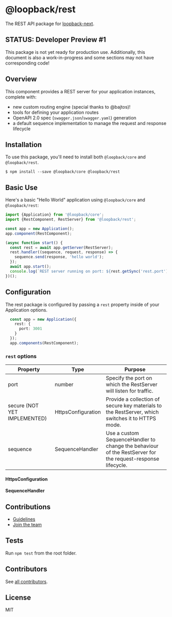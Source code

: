 # @loopback/rest

The REST API package for [loopback-next](https://github.com/strongloop/loopback-next).

## STATUS: Developer Preview #1
This package is not yet ready for production use. Additionally, this document is
also a work-in-progress and some sections may not have corresponding code!

## Overview
This component provides a REST server for your application instances, complete
with:
- new custom routing engine (special thanks to @bajtos)!
- tools for defining your application routes
- OpenAPI 2.0 spec (`swagger.json`/`swagger.yaml`) generation
- a default sequence implementation to manage the request and response lifecycle
## Installation
To use this package, you'll need to install both `@loopback/core` and
`@loopback/rest`.

```shell
$ npm install --save @loopback/core @loopback/rest
```

## Basic Use
Here's a basic "Hello World" application using `@loopback/core` and
`@loopback/rest`:

  ```ts
  import {Application} from '@loopback/core';
  import {RestComponent, RestServer} from '@loopback/rest';

  const app = new Application();
  app.component(RestComponent);

  (async function start() {
    const rest = await app.getServer(RestServer);
    rest.handler((sequence, request, response) => {
      sequence.send(response, 'hello world');
    });
    await app.start();
    console.log(`REST server running on port: ${rest.getSync('rest.port')}`);
  })();
  ```

## Configuration
The rest package is configured by passing a `rest` property inside of your
Application options.

```ts
  const app = new Application({
    rest: {
      port: 3001
    }
  });
  app.components(RestComponent);
```

### `rest` options

| Property | Type | Purpose |
|----------|------|---------|
| port | number | Specify the port on which the RestServer will listen for traffic. |
| secure (NOT YET IMPLEMENTED) | HttpsConfiguration | Provide a collection of secure key materials to the RestServer, which switches it to HTTPS mode. |
| sequence | SequenceHandler | Use a custom SequenceHandler to change the behaviour of the RestServer for the request-response lifecycle. |

#### HttpsConfiguration
<!-- TODO(@kjdelisle): Define the contents of this type for users. -->

#### SequenceHandler
<!-- TODO(@kjdelisle): Point to the request-response lifecycle doc
(or migrate it here?) -->

## Contributions

- [Guidelines](https://github.com/strongloop/loopback-next/wiki/Contributing#guidelines)
- [Join the team](https://github.com/strongloop/loopback-next/issues/110)

## Tests

Run `npm test` from the root folder.

## Contributors

See [all contributors](https://github.com/strongloop/loopback-next/graphs/contributors).

## License

MIT
